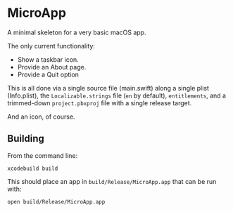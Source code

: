 # MicroApp

A minimal skeleton for a very basic macOS app.

The only current functionality:

- Show a taskbar icon.
- Provide an About page.
- Provide a Quit option

This is all done via a single source file (main.swift) along a single
plist (Info.plist), the `Localizable.strings` file (`en` by default),
`entitlements`, and a trimmed-down `project.pbxproj` file with a
single release target.

And an icon, of course.

## Building

From the command line:

    xcodebuild build
    
This should place an app in `build/Release/MicroApp.app` that can be run with:

    open build/Release/MicroApp.app
